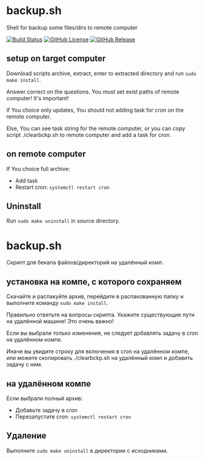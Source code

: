 # backup.sh
Shell for backup some files/dirs to remote computer

[![Build Status](https://travis-ci.org/nixscript/backup.sh.svg?branch=master)](https://travis-ci.org/nixscript/backup.sh)
[![GitHub License](https://img.shields.io/github/license/nixscript/backup.sh.svg)](https://github.com/nixscript/backup.sh/blob/master/LICENSE.md)
[![GitHub Release](https://img.shields.io/github/release/nixscript/backup.sh.svg)](https://github.com/nixscript/backup.sh/releases)

## setup on target computer
Download scripts archive, extract, enter to extracted directory and run `sudo make install`.

Answer correct on the questions. You must set exist paths of remote computer! It's important!

If You choice only updates, You should not adding task for cron on the remote computer.

Else, You can see task string for the remote computer, or you can copy script ./clearbckp.sh to remote computer and add a task for cron.

## on remote computer
If You choice full archive:

* Add task
* Restart cron: `systemctl restart cron`

## Uninstall
Run `sudo make uninstall` in source directory.

# backup.sh
Скрипт для бекапа файлов/директорий на удалённый комп.

## установка на компе, с которого сохраняем
Скачайте и распакуйте архив, перейдите в распакованную папку и выполните команду `sudo make install`.

Правильно ответьте на вопросы скрипта. Укажите существующие пути на удалённой машине! Это очень важно!

Если вы выбрали только изменения, не следует добавлять задачу в cron на удалённом компе.

Иначе вы увидите строку для включения в cron на удалённом компе, или можете скопировать ./clearbckp.sh на удалённый комп и добавить задачу с ним.

## на удалённом компе
Если выбрали полный архив:

* Добавьте задачу в cron
* Перезапустите cron: `systemctl restart cron`

## Удаление
Выполните `sudo make uninstall` в директории с исходниками.
